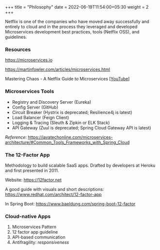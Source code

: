 +++
title = "Philosophy"
date = 2022-06-19T11:54:00+05:30
weight = 2
+++

Netflix is one of the companies who have moved away successfully and entirely to cloud and in the process they leveraged and developed Microservices development best practices, tools (Netflix OSS), and guidelines.

### Resources
https://microservices.io

https://martinfowler.com/articles/microservices.html

Mastering Chaos - A Netflix Guide to Microservices [[YouTube](https://youtu.be/CZ3wIuvmHeM)]

### Microservices Tools
- Registry and Discovery Server (Eureka)
- Config Server (GitHub)
- Circuit Breaker (Hystrix is deprecated; Resilience4j is latest)
- Load Balancer (Feign Client)
- Logging & Tracing (Sleuth & Zipkin or ELK Stack)
-  API Gateway (Zuul is deprecated; Spring Cloud Gateway API is latest)

_Reference_: https://javatechonline.com/microservices-architecture/#Common_Tools_Frameworks_with_Spring_Cloud

### The 12-Factor App
Methodology to build scalable SaaS apps. Drafted by developers at Heroku and first presented in 2011.

Website: https://12factor.net

A good guide with visuals and short descriptions: https://www.redhat.com/architect/12-factor-app

In Spring Boot: https://www.baeldung.com/spring-boot-12-factor 

### Cloud-native Apps
1. Microservices Pattern
2. 12 factor app guideline
3. API-based communication
4. Antifragility: _responsiveness_